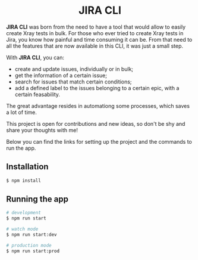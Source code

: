 <h1><center>JIRA CLI</center></h1>

**JIRA CLI** was born from the need to have a tool that would allow to easily create Xray tests in bulk. For those who ever tried to create Xray tests in Jira, you know how painful and time consuming it can be.
From that need to all the features that are now available in this CLI, it was just a small step.

With **JIRA CLI**, you can:
- create and update issues, individually or in bulk;
- get the information of a certain issue;
- search for issues that match certain conditions;
- add a defined label to the issues belonging to a certain epic, with a certain feasability.

The great advantage resides in automationg some processes, which saves a lot of time. 

This project is open for contributions and new ideas, so don't be shy and share your thoughts with me!

Below you can find the links for setting up the project and the commands to run the app.

## Installation

```bash
$ npm install
```

## Running the app

```bash
# development
$ npm run start

# watch mode
$ npm run start:dev

# production mode
$ npm run start:prod
```
